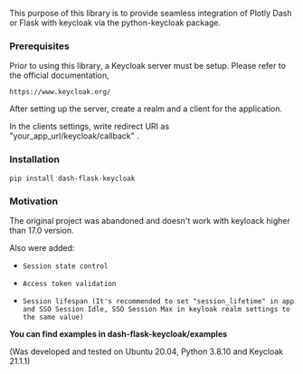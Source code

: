This purpose of this library is to provide seamless integration of Plotly Dash or Flask with keycloak via the python-keycloak package.

### Prerequisites

Prior to using this library, a Keycloak server must be setup. Please refer to the official documentation,

    https://www.keycloak.org/

After setting up the server, create a realm and a client for the application.

In the clients settings, write redirect URI as "your_app_url/keycloak/callback" .

### Installation

    pip install dash-flask-keycloak

### Motivation

The original project was abandoned and doesn't work with keyloack higher than 17.0 version.

Also were added:
*     Session state control
*     Access token validation
*     Session lifespan (It's recommended to set "session_lifetime" in app and SSO Session Idle, SSO Session Max in keyloak realm settings to the same value)


**You can find examples in dash-flask-keycloak/examples**

(Was developed and tested on Ubuntu 20.04, Python 3.8.10 and Keycloak 21.1.1)

